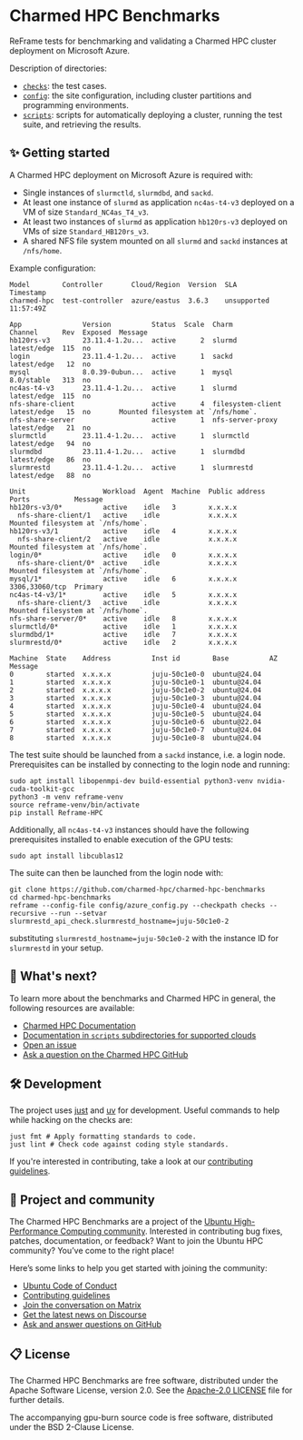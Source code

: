 # Charmed HPC Benchmarks

ReFrame tests for benchmarking and validating a Charmed HPC cluster deployment on Microsoft Azure.

Description of directories:

* [`checks`](./checks): the test cases.
* [`config`](./config): the site configuration, including cluster partitions and programming
environments.
* [`scripts`](./scripts): scripts for automatically deploying a cluster, running the test suite,
and retrieving the results.

## ✨ Getting started

A Charmed HPC deployment on Microsoft Azure is required with:

* Single instances of `slurmctld`, `slurmdbd`, and `sackd`.
* At least one instance of `slurmd` as application `nc4as-t4-v3` deployed on a VM of size `Standard_NC4as_T4_v3`.
* At least two instances of `slurmd` as application `hb120rs-v3` deployed on VMs of size `Standard_HB120rs_v3`.
* A shared NFS file system mounted on all `slurmd` and `sackd` instances at `/nfs/home`.

Example configuration:

```shell
Model        Controller       Cloud/Region  Version  SLA          Timestamp
charmed-hpc  test-controller  azure/eastus  3.6.3    unsupported  11:57:49Z

App               Version          Status  Scale  Charm              Channel      Rev  Exposed  Message
hb120rs-v3        23.11.4-1.2u...  active      2  slurmd             latest/edge  115  no
login             23.11.4-1.2u...  active      1  sackd              latest/edge   12  no
mysql             8.0.39-0ubun...  active      1  mysql              8.0/stable   313  no
nc4as-t4-v3       23.11.4-1.2u...  active      1  slurmd             latest/edge  115  no
nfs-share-client                   active      4  filesystem-client  latest/edge   15  no       Mounted filesystem at `/nfs/home`.
nfs-share-server                   active      1  nfs-server-proxy   latest/edge   21  no
slurmctld         23.11.4-1.2u...  active      1  slurmctld          latest/edge   94  no
slurmdbd          23.11.4-1.2u...  active      1  slurmdbd           latest/edge   86  no
slurmrestd        23.11.4-1.2u...  active      1  slurmrestd         latest/edge   88  no

Unit                   Workload  Agent  Machine  Public address   Ports           Message
hb120rs-v3/0*          active    idle   3        x.x.x.x
  nfs-share-client/1   active    idle            x.x.x.x                          Mounted filesystem at `/nfs/home`.
hb120rs-v3/1           active    idle   4        x.x.x.x
  nfs-share-client/2   active    idle            x.x.x.x                          Mounted filesystem at `/nfs/home`.
login/0*               active    idle   0        x.x.x.x
  nfs-share-client/0*  active    idle            x.x.x.x                          Mounted filesystem at `/nfs/home`.
mysql/1*               active    idle   6        x.x.x.x          3306,33060/tcp  Primary
nc4as-t4-v3/1*         active    idle   5        x.x.x.x
  nfs-share-client/3   active    idle            x.x.x.x                          Mounted filesystem at `/nfs/home`.
nfs-share-server/0*    active    idle   8        x.x.x.x
slurmctld/0*           active    idle   1        x.x.x.x
slurmdbd/1*            active    idle   7        x.x.x.x
slurmrestd/0*          active    idle   2        x.x.x.x

Machine  State    Address          Inst id        Base          AZ  Message
0        started  x.x.x.x          juju-50c1e0-0  ubuntu@24.04
1        started  x.x.x.x          juju-50c1e0-1  ubuntu@24.04
2        started  x.x.x.x          juju-50c1e0-2  ubuntu@24.04
3        started  x.x.x.x          juju-50c1e0-3  ubuntu@24.04
4        started  x.x.x.x          juju-50c1e0-4  ubuntu@24.04
5        started  x.x.x.x          juju-50c1e0-5  ubuntu@24.04
6        started  x.x.x.x          juju-50c1e0-6  ubuntu@22.04
7        started  x.x.x.x          juju-50c1e0-7  ubuntu@24.04
8        started  x.x.x.x          juju-50c1e0-8  ubuntu@24.04
```

The test suite should be launched from a `sackd` instance, i.e. a login node. Prerequisites can be
installed by connecting to the login node and running:

```shell
sudo apt install libopenmpi-dev build-essential python3-venv nvidia-cuda-toolkit-gcc
python3 -m venv reframe-venv
source reframe-venv/bin/activate
pip install Reframe-HPC
```

Additionally, all `nc4as-t4-v3` instances should have the following prerequisites installed to
enable execution of the GPU tests:

```shell
sudo apt install libcublas12
```

The suite can then be launched from the login node with:

```shell
git clone https://github.com/charmed-hpc/charmed-hpc-benchmarks
cd charmed-hpc-benchmarks
reframe --config-file config/azure_config.py --checkpath checks --recursive --run --setvar slurmrestd_api_check.slurmrestd_hostname=juju-50c1e0-2
```

substituting `slurmrestd_hostname=juju-50c1e0-2` with the instance ID for `slurmrestd` in your setup.

## 🤔 What's next?

To learn more about the benchmarks and Charmed HPC in general, the following resources are available:

* [Charmed HPC Documentation](https://canonical-charmed-hpc.readthedocs-hosted.com/latest)
* [Documentation in `scripts` subdirectories for supported clouds](./scripts)
* [Open an issue](https://github.com/charmed-hpc/charmed-hpc-benchmarks/issues/new?title=ISSUE+TITLE&body=*Please+describe+your+issue*)
* [Ask a question on the Charmed HPC GitHub](https://github.com/orgs/charmed-hpc/discussions/categories/q-a)

## 🛠️ Development

The project uses [just](https://github.com/casey/just) and [uv](https://github.com/astral-sh/uv) for
development. Useful commands to help while hacking on the checks are:

```shell
just fmt # Apply formatting standards to code.
just lint # Check code against coding style standards.
```

If you're interested in contributing, take a look at our [contributing guidelines](./CONTRIBUTING.md).

## 🤝 Project and community

The Charmed HPC Benchmarks are a project of the [Ubuntu High-Performance Computing community](https://ubuntu.com/community/governance/teams/hpc). Interested in contributing bug fixes, patches, documentation, or feedback? Want to join the Ubuntu HPC community? You’ve come to the right place!

Here’s some links to help you get started with joining the community:

* [Ubuntu Code of Conduct](https://ubuntu.com/community/ethos/code-of-conduct)
* [Contributing guidelines](./CONTRIBUTING.md)
* [Join the conversation on Matrix](https://matrix.to/#/#hpc:ubuntu.com)
* [Get the latest news on Discourse](https://discourse.ubuntu.com/c/hpc/151)
* [Ask and answer questions on GitHub](https://github.com/orgs/charmed-hpc/discussions/categories/q-a)

## 📋 License

The Charmed HPC Benchmarks are free software, distributed under the Apache Software License, version 2.0.
See the [Apache-2.0 LICENSE](./LICENSE) file for further details.

The accompanying gpu-burn source code is free software, distributed under the BSD 2-Clause License.
